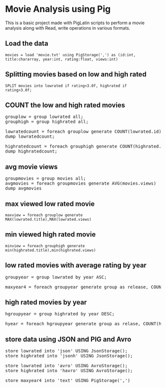 # Movie Analysis using Pig
This is a basic project made with PigLatin scripts to perform a movie analysis along with Read, write operations in various formats.


Load the data
--------------
<code>movies = load 'movie.txt' using PigStorage(',') as (id:int, title:chararray, year:int, rating:float, views:int)</code>

Splitting movies based on low and high rated
---------------------------------------------

<code>SPLIT movies into lowrated if rating<3.0f, highrated if rating>3.0f;</code>

COUNT the low and high rated movies
------------------------------------

<pre>grouplow = group lowrated all;
grouphigh = group highrated all;

lowratedcount = foreach grouplow generate COUNT(lowrated.id);
dump lowratedcount;

highratedcount = foreach grouphigh generate COUNT(highrated.id);
dump highratedcount;</pre>

avg movie views
------------------
<pre>groupmovies = group movies all;
avgmovies = foreach groupmovies generate AVG(movies.views)
dump avgmovies</pre>

max viewed low rated movie
---------------------------
<code>maxview = foreach grouplow generate MAX(lowrated.title),MAX(lowrated.views)</code>

min viewed high rated movie
---------------------------
<code>minview = foreach grouphigh generate min(highrated.title),min(highrated.views)</code>

low rated movies with average rating by year
--------------------------------------------

<pre>groupyear = group lowrated by year ASC;

maxyear4 = foreach groupyear generate group as release, COUNT(lowrated.rating) as count, AVG(lowrated.rating);</pre>

high rated movies by year
--------------------------

<pre>hgroupyear = group highrated by year DESC;

hyear = foreach hgroupyear generate group as relase, COUNT(highrated.rating) as count;</pre>


store data using JSON and PIG and Avro
---------------------------------------

<pre>store lowrated into 'json' USING JsonStorage();
store highrated into 'jsonh' USING JsonStorage();

store lowrated into 'avro' USING AvroStorage();
store highrated into 'havro' USING AvroStorage();

store maxyear4 into 'text' USING PigStorage(',')</pre>
